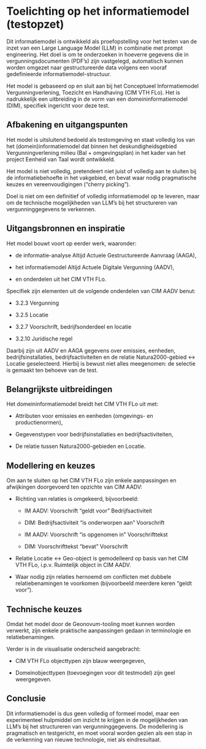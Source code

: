# Toelichting op het informatiemodel (testopzet)

Dit informatiemodel is ontwikkeld als proefopstelling voor het testen van de
inzet van een Large Language Model (LLM) in combinatie met prompt engineering.
Het doel is om te onderzoeken in hoeverre gegevens die in vergunningsdocumenten
(PDF’s) zijn vastgelegd, automatisch kunnen worden omgezet naar gestructureerde
data volgens een vooraf gedefinieerde informatiemodel-structuur.

Het model is gebaseerd op en sluit aan bij het Conceptueel Informatiemodel
Vergunningverlening, Toezicht en Handhaving (CIM VTH FLo). Het is nadrukkelijk
een uitbreiding in de vorm van een domeininformatiemodel (DIM), specifiek
ingericht voor deze test.

## Afbakening en uitgangspunten

Het model is uitsluitend bedoeld als testomgeving en staat volledig los van het
(domein)informatiemodel dat binnen het deskundigheidsgebied Vergunningverlening
milieu (Bal + omgevingsplan) in het kader van het project Eenheid van Taal wordt
ontwikkeld.

Het model is niet volledig, pretendeert niet juist of volledig aan te sluiten
bij de informatiebehoefte in het vakgebied, en bevat waar nodig pragmatische
keuzes en vereenvoudigingen (“cherry picking”).

Doel is niet om een definitief of volledig informatiemodel op te leveren, maar
om de technische mogelijkheden van LLM’s bij het structureren van
vergunninggegevens te verkennen.

## Uitgangsbronnen en inspiratie

Het model bouwt voort op eerder werk, waaronder:

-   de informatie-analyse Altijd Actuele Gestructureerde Aanvraag (AAGA),

-   het informatiemodel Altijd Actuele Digitale Vergunning (AADV),

-   en onderdelen uit het CIM VTH FLo.

Specifiek zijn elementen uit de volgende onderdelen van CIM AADV benut:

-   3.2.3 Vergunning

-   3.2.5 Locatie

-   3.2.7 Voorschrift, bedrijfsonderdeel en locatie

-   3.2.10 Juridische regel

Daarbij zijn uit AADV en AAGA gegevens over emissies, eenheden,
bedrijfsinstallaties, bedrijfsactiviteiten en de relatie Natura2000-gebied ↔
Locatie geselecteerd. Hierbij is bewust niet alles meegenomen: de selectie is
gemaakt ten behoeve van de test.

## Belangrijkste uitbreidingen

Het domeininformatiemodel breidt het CIM VTH FLo uit met:

-   Attributen voor emissies en eenheden (omgevings- en productienormen),

-   Gegevenstypen voor bedrijfsinstallaties en bedrijfsactiviteiten,

-   De relatie tussen Natura2000-gebieden en Locatie.

## Modellering en keuzes

Om aan te sluiten op het CIM VTH FLo zijn enkele aanpassingen en afwijkingen
doorgevoerd ten opzichte van CIM AADV:

-   Richting van relaties is omgekeerd, bijvoorbeeld:

    -   IM AADV: Voorschrift “geldt voor” Bedrijfsactiviteit

    -   DIM: Bedrijfsactiviteit “is onderworpen aan” Voorschrift

    -   IM AADV: Voorschrift “is opgenomen in” Voorschrifttekst

    -   DIM: Voorschrifttekst “bevat” Voorschrift

-   Relatie Locatie ↔ Geo-object is gemodelleerd op basis van het CIM VTH FLo,
    i.p.v. Ruimtelijk object in CIM AADV.

-   Waar nodig zijn relaties hernoemd om conflicten met dubbele
    relatiebenamingen te voorkomen (bijvoorbeeld meerdere keren “geldt voor”).

## Technische keuzes

Omdat het model door de Geonovum-tooling moet kunnen worden verwerkt, zijn
enkele praktische aanpassingen gedaan in terminologie en relatiebenamingen.

Verder is in de visualisatie onderscheid aangebracht:

-   CIM VTH FLo objecttypen zijn blauw weergegeven,

-   Domeinobjecttypen (toevoegingen voor dit testmodel) zijn geel weergegeven.

## Conclusie

Dit informatiemodel is dus geen volledig of formeel model, maar een
experimenteel hulpmiddel om inzicht te krijgen in de mogelijkheden van LLM’s bij
het structureren van vergunninggegevens. De modellering is pragmatisch en
testgericht, en moet vooral worden gezien als een stap in de verkenning van
nieuwe technologie, niet als eindresultaat.
